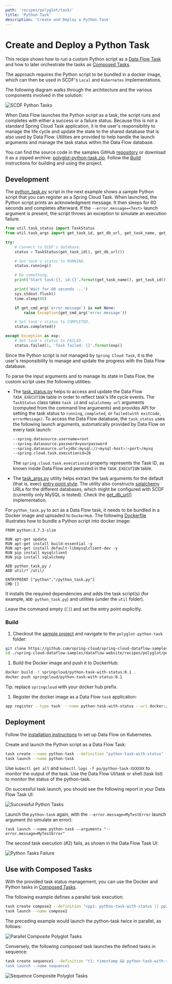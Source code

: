 ```yaml
---
path: 'recipes/polyglot/task/'
title: 'Python Task'
description: 'Create and Deploy a Python Task'
---
```


# Create and Deploy a Python Task

This recipe shows how to run a custom Python script as a [Data Flow Task](https://docs.spring.io/spring-cloud-dataflow/docs/%dataflow-version%/reference/htmlsingle/#spring-cloud-dataflow-task) and how to later orchestrate the tasks as [Composed Tasks](https://docs.spring.io/spring-cloud-dataflow/docs/%dataflow-version%/reference/htmlsingle/#spring-cloud-dataflow-composed-tasks).

The approach requires the Python script to be bundled in a docker image, which can then be used in SCDF's `Local` and `Kubernetes` implementations.

The following diagram walks through the architecture and the various components involved in the solution:

![SCDF Python Tasks](images/python-task-with-status-2.png)

When Data Flow launches the Python script as a task, the script runs and completes with either a success or a failure status.
Because this is not a standard Spring Cloud Task application, it is the user's responsibility to manage the life cycle and update the state to the shared database that is also used by Data Flow.
Utilities are provided to help handle the launch arguments and manage the task status within the Data Flow database.

You can find the source code in the samples GitHub [repository](https://github.com/spring-cloud/spring-cloud-dataflow-samples/tree/master/dataflow-website/recipes/polyglot/polyglot-python-task) or download it as a zipped archive: [polyglot-python-task.zip](https://github.com/spring-cloud/spring-cloud-dataflow-samples/raw/master/dataflow-website/recipes/polyglot/polyglot-python-task.zip). Follow the [Build](#build) instructions for building and using the project.

## Development

The [python_task.py](https://github.com/spring-cloud/spring-cloud-dataflow-samples/blob/master/dataflow-website/recipes/polyglot/polyglot-python-task/python_task.py) script in the next example shows a sample Python script that you can register as a Spring Cloud Task.
When launched, the Python script prints an acknowledgment message. It then sleeps for 60 seconds and completes afterward.
If the `--error.message=<Text>` launch argument is present, the script throws an exception to simulate an execution failure.

```python
from util.task_status import TaskStatus
from util.task_args import get_task_id, get_db_url, get_task_name, get_cmd_arg

try:
    # Connect to SCDF's database.
    status = TaskStatus(get_task_id(), get_db_url())

    # Set task's status to RUNNING.
    status.running()

    # Do something.
    print('Start task:{}, id:{}'.format(get_task_name(), get_task_id()))

    print('Wait for 60 seconds ...')
    sys.stdout.flush()
    time.sleep(60)

    if get_cmd_arg('error.message') is not None:
        raise Exception(get_cmd_arg('error.message'))

    # Set task's status to COMPLETED.
    status.completed()

except Exception as exp:
    # Set task's status to FAILED.
    status.failed(1, 'Task failed: {}'.format(exp))
```

<!--IMPORTANT-->

Since the Python script is not managed by `Spring Cloud Task`, it is the user's responsibility to manage and update the progress with the Data Flow database.

<!--END_IMPORTANT-->

To parse the input arguments and to manage its state in Data Flow, the custom script uses the following utilities:

- The [task_status.py](https://github.com/spring-cloud/spring-cloud-dataflow-samples/blob/master/dataflow-website/recipes/polyglot/polyglot-python-task/util/task_status.py) helps to access and update the Data Flow `TASK_EXECUTION` table in order to reflect task's life cycle events. The `TaskStatus` class takes `task id` and `sqlalchemy url` arguments (computed from the command line arguments) and provides API for setting the task status to `running`, `completed`, or `failed(with exitCode, errorMessage)`.
  To access the Data Flow database, the `task_status` uses the following launch arguments, automatically provided by Data Flow on every task launch:

  ```bash
  --spring.datasource.username=root
  --spring.datasource.password=yourpassword
  --spring.datasource.url=jdbc:mysql://<mysql-host>:<port>/mysq
  --spring.cloud.task.executionid=26
  ```

  The `spring.cloud.task.executionid` property represents the Task ID, as known inside Data Flow and persisted in the `TASK_EXECUTION` table.

- The [task_args.py](https://github.com/spring-cloud/spring-cloud-dataflow-samples/blob/master/dataflow-website/recipes/polyglot/polyglot-python-task/util/task_args.py) utility helps extract the task arguments for the default (that is, exec) [entry point style](https://docs.spring.io/spring-cloud-dataflow/docs/%dataflow-version%/reference/htmlsingle/#_entry_point_style_2).
  The utility also constructs [sqlalchemy](https://www.sqlalchemy.org/) URLs for the different databases, which might be configured with SCDF (currently only MySQL is tested). Check the [get_db_url()](https://github.com/spring-cloud/spring-cloud-dataflow-samples/blob/master/dataflow-website/recipes/polyglot/polyglot-python-task/util/task_args.py#L22) implementation.

For `python_task.py` to act as a Data Flow task, it needs to be bundled in a Docker image and uploaded to `DockerHub`. The following [Dockerfile](https://github.com/spring-cloud/spring-cloud-dataflow-samples/blob/master/dataflow-website/recipes/polyglot/polyglot-python-task/Dockerfile) illustrates how to bundle a Python script into docker image:

```docker
FROM python:3.7.3-slim

RUN apt-get update
RUN apt-get install build-essential -y
RUN apt-get install default-libmysqlclient-dev -y
RUN pip install mysqlclient
RUN pip install sqlalchemy

ADD python_task.py /
ADD util/* /util/

ENTRYPOINT ["python","/python_task.py"]
CMD []
```

It installs the required dependencies and adds the task script(s) (for example, `ADD python_task.py`) and utilities (under the `util` folder).

<!--TIP-->

Leave the command empty (`[]`) and set the entry point explicitly.

<!--END_TIP-->

### Build

1. Checkout the [sample project](https://github.com/spring-cloud/spring-cloud-dataflow-samples) and navigate to the `polyglot-python-task` folder:

  ```bash
  git clone https://github.com/spring-cloud/spring-cloud-dataflow-samples
  cd ./spring-cloud-dataflow-samples/dataflow-website/recipes/polyglot/polyglot-python-task/
  ```

1. Build the Docker image and push it to DockerHub:

  ```bash
  docker build -t springcloud/python-task-with-status:0.1 .
  docker push springcloud/python-task-with-status:0.1
  ```

  Tip: replace `springcloud` with your docker hub prefix.

1. Register the docker image as a Data Flow `task` application:

  ```bash
  app register --type task  --name python-task-with-status --uri docker://springcloud/python-task-with-status:0.1
  ```

## Deployment

Follow the [installation instructions](%currentPath%/installation/kubernetes/) to set up Data Flow on Kubernetes.

Create and launch the Python script as a Data Flow Task:

```bash
task create --name python-task --definition "python-task-with-status"
task launch --name python-task
```

<!--TIP-->

Use `kubectl get all` and `kubectl logs -f po/python-task-XXXXXX` to monitor the output of the task.
Use the Data Flow UI/task or shell (task list) to monitor the status of the python-task.

<!--END_TIP-->

On successful task launch, you should see the following report in your Data Flow Task UI:

![Successful Python Tasks](images/successful-python-task-execution.png)

Launch the `python-task` again, with the `--error.message=MyTestError` launch argument (to simulate an error):

```
task launch --name python-task --arguments "--error.message=MyTestError"
```

The second task execution (#2) fails, as shown in the Data Flow Task UI:

![Python Tasks Failure](images/python-task-failure.png)

## Use with Composed Tasks

With the provided task status management, you can use the Docker and Python tasks in [Composed Tasks](https://docs.spring.io/spring-cloud-dataflow/docs/%dataflow-version%/reference/htmlsingle/#spring-cloud-dataflow-composed-tasks).

The following example defines a parallel task execution:

```bash
task create compose2 --definition "<pp1: python-task-with-status || pp2: python-task-with-status>"
task launch --name compose2
```

The preceding example would launch the python-task twice in parallel, as follows:

![Parallel Composite Polyglot Tasks](images/polyglot-composite-task-parallel.png)

Conversely, the following composed task launches the defined tasks in sequence:

```bash
task create sequence1 --definition "t1: timestamp && python-task-with-status && t2: timestamp”
task launch --name sequence1
```

![Sequence Composite Polyglot Tasks](images/polyglot-composite-task-sequencial.png)
